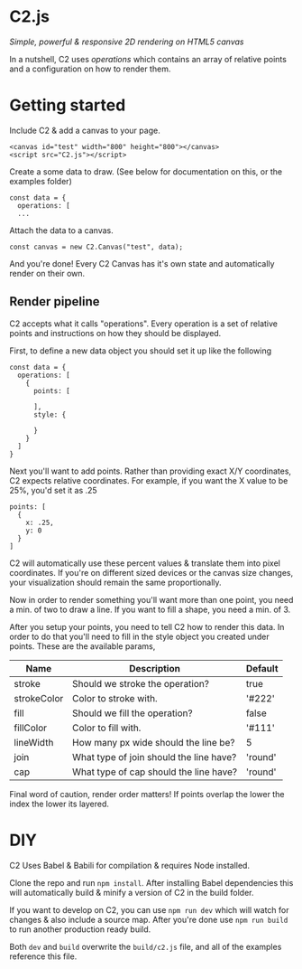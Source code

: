 # C2.js
*Simple, powerful & responsive 2D rendering on HTML5 canvas*

In a nutshell, C2 uses *operations* which contains an array of relative points and a configuration on how to render them.

# Getting started

Include C2 & add a canvas to your page.
```
<canvas id="test" width="800" height="800"></canvas>
<script src="C2.js"></script>
```

Create a some data to draw. (See below for documentation on this, or the examples folder)
```
const data = {
  operations: [
  ...
```

Attach the data to a canvas.
```
const canvas = new C2.Canvas("test", data);
```

And you're done! Every C2 Canvas has it's own state and automatically render on their own.

## Render pipeline
C2 accepts what it calls "operations". Every operation is a set of relative points and instructions on how they should be displayed.

First, to define a new data object you should set it up like the following

```
const data = {
  operations: [
    {
      points: [

      ],
      style: {

      }
    }
  ]
}
```

Next you'll want to add points. Rather than providing exact X/Y coordinates, C2 expects relative coordinates. For example, if you want the X value to be 25%, you'd set it as .25

```
points: [
  {
    x: .25,
    y: 0
  }
]
```

C2 will automatically use these percent values & translate them into pixel coordinates. If you're on different sized devices or the canvas size changes, your visualization should remain the same proportionally.

Now in order to render something you'll want more than one point, you need a min. of two to draw a line. If you want to fill a shape, you need a min. of 3.

After you setup your points, you need to tell C2 how to render this data. In order to do that you'll need to fill in the style object you created under points. These are the available params,

| Name        | Description                             | Default |
| ----------- | --------------------------------------- | ------- |
| stroke      | Should we stroke the operation?         | true    |
| strokeColor | Color to stroke with.                   | '#222'  |
| fill        | Should we fill the operation?           | false   |
| fillColor   | Color to fill with.                     | '#111'  |
| lineWidth   | How many px wide should the line be?    | 5       |
| join        | What type of join should the line have? | 'round' |
| cap         | What type of cap should the line have?  | 'round' |

Final word of caution, render order matters! If points overlap the lower the index the lower its layered.

# DIY
C2 Uses Babel & Babili for compilation & requires Node installed.

Clone the repo and run `npm install`. After installing Babel dependencies this will automatically build & minify a version of C2 in the build folder.

If you want to develop on C2, you can use `npm run dev` which will watch for changes & also include a source map. After you're done use `npm run build` to run another production ready build.

Both `dev` and `build` overwrite the `build/c2.js` file, and all of the examples reference this file.

